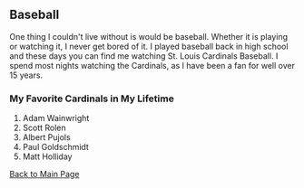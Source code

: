 ## Baseball

One thing I couldn't live without is would be baseball. Whether it is playing or watching it, I never get bored of it. 
I played baseball back in high school and these days you can find me watching St. Louis Cardinals Baseball.
I spend most nights watching the Cardinals, as I have been a fan for well over 15 years. 

### My Favorite Cardinals in My Lifetime

1. Adam Wainwright
2. Scott Rolen 
3. Albert Pujols
4. Paul Goldschmidt
5. Matt Holliday

[Back to Main Page](README.md)
